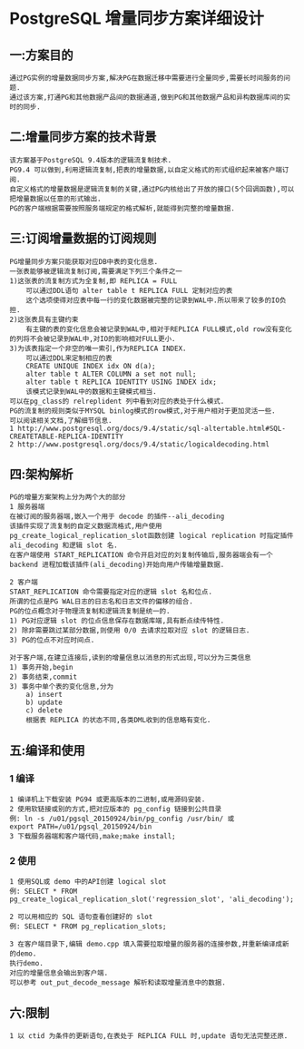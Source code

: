 # PostgreSQL 增量同步方案详细设计

## 一:方案目的

	通过PG实例的增量数据同步方案,解决PG在数据迁移中需要进行全量同步,需要长时间服务的问题.
	通过该方案,打通PG和其他数据产品间的数据通道,做到PG和其他数据产品和异构数据库间的实时的同步.

## 二:增量同步方案的技术背景

	该方案基于PostgreSQL 9.4版本的逻辑流复制技术.
	PG9.4 可以做到,利用逻辑流复制,把表的增量数据,以自定义格式的形式组织起来被客户端订阅.
	自定义格式的增量数据是逻辑流复制的关键,通过PG内核给出了开放的接口(5个回调函数),可以把增量数据以任意的形式输出.
	PG的客户端根据需要按照服务端规定的格式解析,就能得到完整的增量数据.
	
## 三:订阅增量数据的订阅规则

	PG增量同步方案只能获取对应DB中表的变化信息.
	一张表能够被逻辑流复制订阅,需要满足下列三个条件之一
	1)这张表的流复制方式为全复制,即 REPLICA = FULL
		可以通过DDL语句 alter table t REPLICA FULL 定制对应的表
		这个选项使得对应表中每一行的变化数据被完整的记录到WAL中.所以带来了较多的IO负担.
	2)这张表具有主键约束
		有主键的表的变化信息会被记录到WAL中,相对于REPLICA FULL模式,old row没有变化的列将不会被记录到WAL中,对IO的影响相对FULL更小.
	3)为该表指定一个非空的唯一索引,作为REPLICA INDEX.
		可以通过DDL来定制相应的表  
		CREATE UNIQUE INDEX idx ON d(a); 
		alter table t ALTER COLUMN a set not null;
		alter table t REPLICA IDENTITY USING INDEX idx;
		该模式记录到WAL中的数据和主键模式相当.
	可以在pg_class的 relreplident 列中看到对应的表处于什么模式.
	PG的流复制的规则类似于MYSQL binlog模式的row模式,对于用户相对于更加灵活一些.
	可以阅读相关文档,了解细节信息.
	1 http://www.postgresql.org/docs/9.4/static/sql-altertable.html#SQL-CREATETABLE-REPLICA-IDENTITY
	2 http://www.postgresql.org/docs/9.4/static/logicaldecoding.html
	
## 四:架构解析

	PG的增量方案架构上分为两个大的部分
	1 服务器端
	在被订阅的服务器端,嵌入一个用于 decode 的插件--ali_decoding
	该插件实现了流复制的自定义数据流格式,用户使用pg_create_logical_replication_slot函数创建 logical replication 时指定插件 ali_decoding 和逻辑 slot 名.
	在客户端使用 START_REPLICATION 命令开启对应的刘复制传输后,服务器端会有一个backend 进程加载该插件(ali_decoding)开始向用户传输增量数据.
	
	2 客户端
	START_REPLICATION 命令需要指定对应的逻辑 slot 名和位点.
	所谓的位点是PG WAL日志的日志名和日志文件的偏移的组合.
	PG的位点概念对于物理流复制和逻辑流复制是统一的.
	1) PG对应逻辑 slot 的位点信息保存在数据库端,具有断点续传特性.
	2) 除非需要跳过某部分数据,则使用 0/0 去请求拉取对应 slot 的逻辑日志.
	3) PG的位点不对应时间点.
	
	对于客户端,在建立连接后,读到的增量信息以消息的形式出现,可以分为三类信息
	1) 事务开始,begin
	2) 事务结束,commit
	3) 事务中单个表的变化信息,分为
		a) insert
		b) update
		c) delete
		根据表 REPLICA 的状态不同,各类DML收到的信息略有变化.
		
## 五:编译和使用

### 1 编译

	1 编译机上下载安装 PG94 或更高版本的二进制,或用源码安装.
	2 使用软链接或别的方式,把对应版本的 pg_config 链接到公共目录
	例: ln -s /u01/pgsql_20150924/bin/pg_config /usr/bin/ 或 
	export PATH=/u01/pgsql_20150924/bin
	3 下载服务器端和客户端代码,make;make install;
	
### 2 使用

	1 使用SQL或 demo 中的API创建 logical slot
	例: SELECT * FROM pg_create_logical_replication_slot('regression_slot', 'ali_decoding');
	
	2 可以用相应的 SQL 语句查看创建好的 slot
	例: SELECT * FROM pg_replication_slots;
	
	3 在客户端目录下,编辑 demo.cpp 填入需要拉取增量的服务器的连接参数,并重新编译成新的demo.
	执行demo.
	对应的增量信息会输出到客户端.
	可以参考 out_put_decode_message 解析和读取增量消息中的数据.

## 六:限制
    1 以 ctid 为条件的更新语句,在表处于 REPLICA FULL 时,update 语句无法完整还原.
